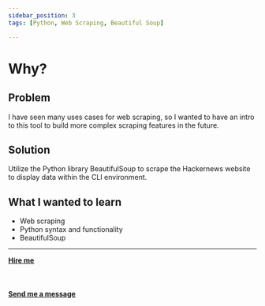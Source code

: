 ```yaml
---
sidebar_position: 3
tags: [Python, Web Scraping, Beautiful Soup]

---
```


# Why?

## Problem

I have seen many uses cases for web scraping, so I wanted to have an intro to this tool to build more complex scraping features in the future.

## Solution

Utilize the Python library BeautifulSoup to scrape the Hackernews website to display data within the CLI environment.

## What I wanted to learn

- Web scraping
- Python syntax and functionality
- BeautifulSoup

<hr></hr>

<a href="https://calendly.com/mattherzog/business-chat" target="_blank"><b><u>Hire me</u></b></a>
<br></br>
<br></br>
<a href="mailto:matt@mattherzog.me" target="_blank"><b><u>Send me a message</u></b></a>